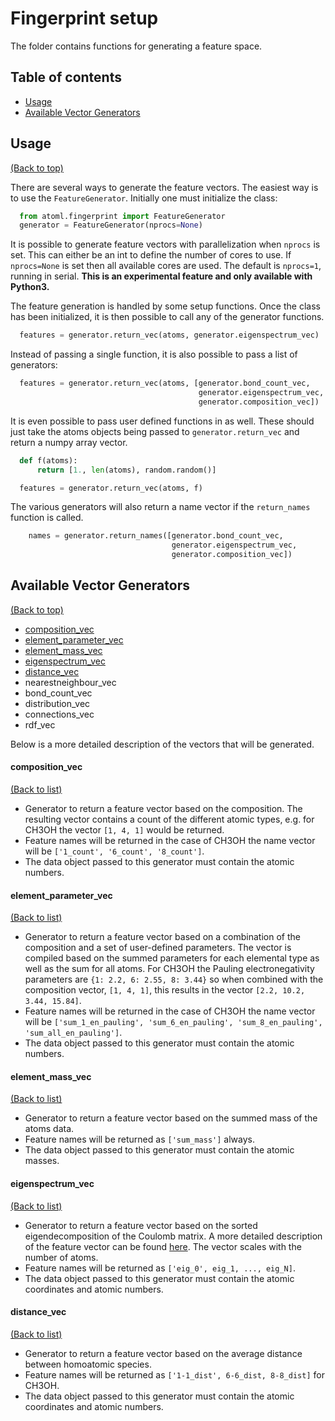 # Fingerprint setup

The folder contains functions for generating a feature space.

## Table of contents

-   [Usage](#usage)
-   [Available Vector Generators](#available-vector-generators)

## Usage
[(Back to top)](#table-of-contents)

There are several ways to generate the feature vectors. The easiest way is to use the `FeatureGenerator`. Initially one must initialize the class:

  ```python
    from atoml.fingerprint import FeatureGenerator
    generator = FeatureGenerator(nprocs=None)
  ```

It is possible to generate feature vectors with parallelization when `nprocs` is set. This can either be an int to define the number of cores to use. If `nprocs=None` is set then all available cores are used. The default is `nprocs=1`, running in serial. **This is an experimental feature and only available with Python3.**

The feature generation is handled by some setup functions. Once the class has been initialized, it is then possible to call any of the generator functions.

  ```python
    features = generator.return_vec(atoms, generator.eigenspectrum_vec)
  ```

Instead of passing a single function, it is also possible to pass a list of generators:

  ```python
    features = generator.return_vec(atoms, [generator.bond_count_vec,
                                            generator.eigenspectrum_vec,
                                            generator.composition_vec])
  ```

It is even possible to pass user defined functions in as well. These should just take the atoms objects being passed to `generator.return_vec` and return a numpy array vector.

  ```python
    def f(atoms):
        return [1., len(atoms), random.random()]

    features = generator.return_vec(atoms, f)
  ```

The various generators will also return a name vector if the `return_names` function is called.

```python
    names = generator.return_names([generator.bond_count_vec,
                                    generator.eigenspectrum_vec,
                                    generator.composition_vec])
```

## Available Vector Generators
[(Back to top)](#table-of-contents)

-   [composition_vec](#composition_vec)
-   [element_parameter_vec](#element_parameter_vec)
-   [element_mass_vec](#element_mass_vec)
-   [eigenspectrum_vec](#eigenspectrum_vec)
-   [distance_vec](#distance_vec)
-   nearestneighbour_vec
-   bond_count_vec
-   distribution_vec
-   connections_vec
-   rdf_vec

Below is a more detailed description of the vectors that will be generated.

#### composition_vec
[(Back to list)](#available-vector-generators)

*   Generator to return a feature vector based on the composition. The resulting vector contains a count of the different atomic types, e.g. for CH3OH the vector `[1, 4, 1]` would be returned.
*   Feature names will be returned in the case of CH3OH the name vector will be `['1_count', '6_count', '8_count']`.
*   The data object passed to this generator must contain the atomic numbers.

#### element_parameter_vec
[(Back to list)](#available-vector-generators)

*   Generator to return a feature vector based on a combination of the composition and a set of user-defined parameters. The vector is compiled based on the summed parameters for each elemental type as well as the sum for all atoms. For CH3OH the Pauling electronegativity parameters are `{1: 2.2, 6: 2.55, 8: 3.44}` so when combined with the composition vector, `[1, 4, 1]`, this results in the vector `[2.2, 10.2, 3.44, 15.84]`.
*   Feature names will be returned in the case of CH3OH the name vector will be `['sum_1_en_pauling', 'sum_6_en_pauling', 'sum_8_en_pauling', 'sum_all_en_pauling']`.
*   The data object passed to this generator must contain the atomic numbers.

#### element_mass_vec
[(Back to list)](#available-vector-generators)

*   Generator to return a feature vector based on the summed mass of the atoms data.
*   Feature names will be returned as `['sum_mass']` always.
*   The data object passed to this generator must contain the atomic masses.

#### eigenspectrum_vec
[(Back to list)](#available-vector-generators)

*   Generator to return a feature vector based on the sorted eigendecomposition of the Coulomb matrix. A more detailed description of the feature vector can be found [here](https://doi.org/10.1103/PhysRevLett.108.058301). The vector scales with the number of atoms.
*   Feature names will be returned as `['eig_0', eig_1, ..., eig_N]`.
*   The data object passed to this generator must contain the atomic coordinates and atomic numbers.

#### distance_vec
[(Back to list)](#available-vector-generators)

*   Generator to return a feature vector based on the average distance between homoatomic species.
*   Feature names will be returned as `['1-1_dist', 6-6_dist, 8-8_dist]` for CH3OH.
*   The data object passed to this generator must contain the atomic coordinates and atomic numbers.
